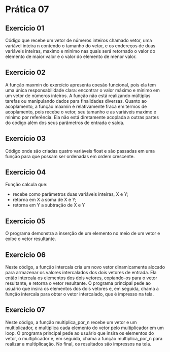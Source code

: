 # Prática 07
## Exercício 01
Código que recebe um vetor de números inteiros chamado vetor, uma variável inteira n contendo o tamanho do vetor, e os endereços de duas variáveis inteiras, maximo e minimo nas quais será retornado o valor do elemento de maior valor e o valor do elemento de menor valor.
## Exercício 02
A função maxmin do exercício apresenta coesão funcional, pois ela tem uma única responsabilidade clara: encontrar o valor máximo e mínimo em um vetor de números inteiros. A função não está realizando múltiplas tarefas ou manipulando dados para finalidades diversas. Quanto ao acoplamento, a função maxmin é relativamente fraca em termos de acoplamento, pois recebe o vetor, seu tamanho e as variáveis maximo e minimo por referência. Ela não está diretamente acoplada a outras partes do código além dos seus parâmetros de entrada e saída.
## Exercício 03
Código onde são criadas quatro variáveis float e são passadas em uma função para que possam ser ordenadas em ordem crescente.
## Exercício 04
Função calcula que:
- recebe como parâmetros duas variáveis inteiras, X e Y;
- retorna em X a soma de X e Y;
- retorna em Y a subtração de X e Y
## Exercício 05
O programa demonstra a inserção de um elemento no meio de um vetor e exibe o vetor resultante.
## Exercício 06
Neste código, a função intercala cria um novo vetor dinamicamente alocado para armazenar os valores intercalados dos dois vetores de entrada. Ela então intercala os elementos dos dois vetores, copiando-os para o vetor resultante, e retorna o vetor resultante. O programa principal pede ao usuário que insira os elementos dos dois vetores e, em seguida, chama a função intercala para obter o vetor intercalado, que é impresso na tela. 
## Exercício 07
Neste código, a função multiplica_por_n recebe um vetor e um multiplicador, e multiplica cada elemento do vetor pelo multiplicador em um loop. O programa principal pede ao usuário que insira os elementos do vetor, o multiplicador e, em seguida, chama a função multiplica_por_n para realizar a multiplicação. No final, os resultados são impressos na tela.